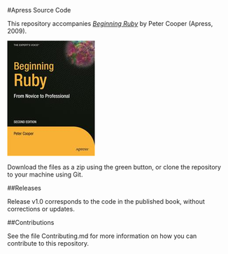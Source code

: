 #Apress Source Code

This repository accompanies [*Beginning Ruby*](http://www.apress.com/9781430223634) by Peter Cooper (Apress, 2009).

![Cover image](9781430223634.jpg)

Download the files as a zip using the green button, or clone the repository to your machine using Git.

##Releases

Release v1.0 corresponds to the code in the published book, without corrections or updates.

##Contributions

See the file Contributing.md for more information on how you can contribute to this repository.
